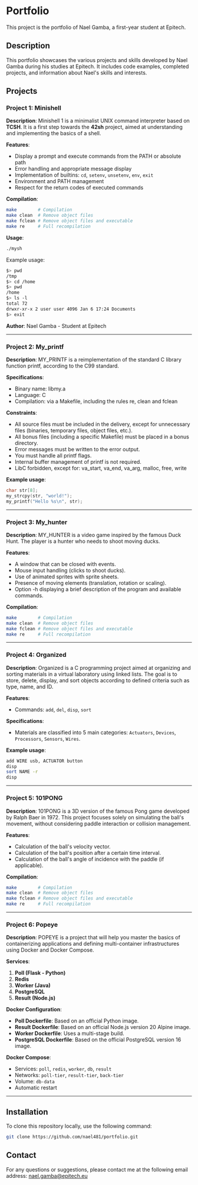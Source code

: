 # Portfolio

This project is the portfolio of Nael Gamba, a first-year student at Epitech.

## Description

This portfolio showcases the various projects and skills developed by Nael Gamba during his studies at Epitech. It includes code examples, completed projects, and information about Nael's skills and interests.

## Projects

### Project 1: Minishell

**Description**: Minishell 1 is a minimalist UNIX command interpreter based on **TCSH**. It is a first step towards the **42sh** project, aimed at understanding and implementing the basics of a shell.

**Features**:
- Display a prompt and execute commands from the PATH or absolute path
- Error handling and appropriate message display
- Implementation of builtins: `cd`, `setenv`, `unsetenv`, `env`, `exit`
- Environment and PATH management
- Respect for the return codes of executed commands

**Compilation**:
```bash
make        # Compilation
make clean  # Remove object files
make fclean # Remove object files and executable
make re     # Full recompilation
```

**Usage**:
```bash
./mysh
```

Example usage:
```bash
$> pwd
/tmp
$> cd /home
$> pwd
/home
$> ls -l
total 72
drwxr-xr-x 2 user user 4096 Jan 6 17:24 Documents
$> exit
```

**Author**: Nael Gamba - Student at Epitech

---

### Project 2: My_printf

**Description**: MY_PRINTF is a reimplementation of the standard C library function printf, according to the C99 standard.

**Specifications**:
- Binary name: libmy.a
- Language: C
- Compilation: via a Makefile, including the rules re, clean and fclean

**Constraints**:
- All source files must be included in the delivery, except for unnecessary files (binaries, temporary files, object files, etc.).
- All bonus files (including a specific Makefile) must be placed in a bonus directory.
- Error messages must be written to the error output.
- You must handle all printf flags.
- Internal buffer management of printf is not required.
- LibC forbidden, except for: va_start, va_end, va_arg, malloc, free, write

**Example usage**:
```c
char str[8];
my_strcpy(str, "world!");
my_printf("Hello %s\n", str);
```

---

### Project 3: My_hunter

**Description**: MY_HUNTER is a video game inspired by the famous Duck Hunt. The player is a hunter who needs to shoot moving ducks.

**Features**:
- A window that can be closed with events.
- Mouse input handling (clicks to shoot ducks).
- Use of animated sprites with sprite sheets.
- Presence of moving elements (translation, rotation or scaling).
- Option -h displaying a brief description of the program and available commands.

**Compilation**:
```bash
make        # Compilation
make clean  # Remove object files
make fclean # Remove object files and executable
make re     # Full recompilation
```

---

### Project 4: Organized

**Description**: Organized is a C programming project aimed at organizing and sorting materials in a virtual laboratory using linked lists. The goal is to store, delete, display, and sort objects according to defined criteria such as type, name, and ID.

**Features**:
- Commands: `add`, `del`, `disp`, `sort`

**Specifications**:
- Materials are classified into 5 main categories: `Actuators`, `Devices`, `Processors`, `Sensors`, `Wires`.

**Example usage**:
```bash
add WIRE usb, ACTUATOR button
disp
sort NAME -r
disp
```

---

### Project 5: 101PONG

**Description**: 101PONG is a 3D version of the famous Pong game developed by Ralph Baer in 1972. This project focuses solely on simulating the ball's movement, without considering paddle interaction or collision management.

**Features**:
- Calculation of the ball's velocity vector.
- Calculation of the ball's position after a certain time interval.
- Calculation of the ball's angle of incidence with the paddle (if applicable).

**Compilation**:
```bash
make        # Compilation
make clean  # Remove object files
make fclean # Remove object files and executable
make re     # Full recompilation
```

---

### Project 6: Popeye

**Description**: POPEYE is a project that will help you master the basics of containerizing applications and defining multi-container infrastructures using Docker and Docker Compose.

**Services**:
1. **Poll (Flask - Python)**
2. **Redis**
3. **Worker (Java)**
4. **PostgreSQL**
5. **Result (Node.js)**

**Docker Configuration**:
- **Poll Dockerfile**: Based on an official Python image.
- **Result Dockerfile**: Based on an official Node.js version 20 Alpine image.
- **Worker Dockerfile**: Uses a multi-stage build.
- **PostgreSQL Dockerfile**: Based on the official PostgreSQL version 16 image.

**Docker Compose**:
- Services: `poll`, `redis`, `worker`, `db`, `result`
- Networks: `poll-tier`, `result-tier`, `back-tier`
- Volume: `db-data`
- Automatic restart

---

## Installation

To clone this repository locally, use the following command:

```bash
git clone https://github.com/nael481/portfolio.git
```

## Contact

For any questions or suggestions, please contact me at the following email address: nael.gamba@epitech.eu